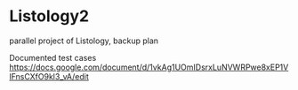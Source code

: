 # Listology2

parallel project of Listology, backup plan


Documented test cases 
https://docs.google.com/document/d/1vkAg1UOmIDsrxLuNVWRPwe8xEP1VlFnsCXfO9kl3_vA/edit



